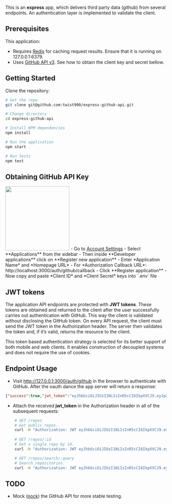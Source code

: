 This is an **express** app, which delivers third party data (github) from several endpoints. 
An authentication layer is implemented to validate the client.

Prerequisites
-------------
This application:
- Requires [Redis](http://redis.io/) for caching request results. Ensure that it is running on 127.0.0.1:6379.
- Uses [GitHub API v3](https://developer.github.com/v3/). See how to obtain the client key and secret bellow.

Getting Started
---------------

Clone the repository:

```bash
# Get the repo
git clone git@github.com:twist900/express-github-api.git

# Change directory
cd express-github-api

# Install NPM dependencies
npm install

# Run the application
npm start

# Run tests
npm test
```

Obtaining GitHub API Key
------------------------

<img src="https://github.global.ssl.fastly.net/images/modules/logos_page/GitHub-Logo.png" width="200">
- Go to <a href="https://github.com/settings/profile" target="_blank">Account Settings</a>
- Select **Applications** from the sidebar
- Then inside **Developer applications** click on **Register new application**
- Enter *Application Name* and *Homepage URL*
- For *Authorization Callback URL*: http://localhost:3000/auth/github/callback
- Click **Register application**
- Now copy and paste *Client ID* and *Client Secret* keys into `.env` file

JWT tokens
----------

The application API endpoints are protected with **JWT tokens**. These tokens are obtained and returned to the client after the user successfully carries out authentication with GitHub. This way the client is validated without disclosing the GitHub token. On every API request, the client must send the JWT token in the Authorization header. The server then validates the token and, if it’s valid, returns the resource to the client. 

This token based authentication strategy is selected for its better support of both mobile and web clients. It enables construction of decoupled systems and does not require the use of cookies.


Endpoint Usage
--------------

- Visit http://127.0.0.1:3000/auth/github in the browser to authenticate with GitHub. After the oauth dance the app server will return a response:

```json
{"success":true,"jwt_token":"eyJhbGciOiJIUzI1NiIsInR5cCI6IkpXVCJ9.eyJpZCI6IjI0Mzc0NzciLCJuYW1lIjoiR2Vvcmd5IFNoYWJ1bmluIiwiYWNjioNzVG9rZW4iOiJjMDBteuyDdiYTA4ZTQyYzE2YzY5MzU5YzkxNTIyMmM3YmE3MGY3YjVmIiwiaWF0IjoxNDc1NDQ0MDMzfQ.xj13SZGVAvgSX1VdTXqcWqxRElQKGVmHUhTYjik5hyg"}
```

-  Attach the received **jwt_token** in the Authorization header in all of the subsequent requests:

```bash	
 	# GET /repos
 	# Get public repos.
 	curl -H "Authorization: JWT eyJhbGciOiJIUzI1NiIsInR5cCI6IkpXVCJ9.eyJpZCI6IjI0Mzc0NzciLCJuYW1lIjoiR2Vvcmd5IFNoYWJ1bmluIiwiYWNjioNzVG9rZW4iOiJjMDBteuyDdiYTA4ZTQyYzE2YzY5MzU5YzkxNTIyMmM3YmE3MGY3YjVmIiwiaWF0IjoxNDc1NDQ0MDMzfQ.xj13SZGVAvgSX1VdTXqcWqxRElQKGVmHUhTYjik5hyg" http://localhost:3000/repos/
	
    # GET /repos/:id
 	# Get a single repo by id.
 	curl -H "Authorization: JWT eyJhbGciOiJIUzI1NiIsInR5cCI6IkpXVCJ9.eyJpZCI6IjI0Mzc0NzciLCJuYW1lIjoiR2Vvcmd5IFNoYWJ1bmluIiwiYWNjioNzVG9rZW4iOiJjMDBteuyDdiYTA4ZTQyYzE2YzY5MzU5YzkxNTIyMmM3YmE3MGY3YjVmIiwiaWF0IjoxNDc1NDQ0MDMzfQ.xj13SZGVAvgSX1VdTXqcWqxRElQKGVmHUhTYjik5hyg" http://localhost:3000/repos/1

 	# GET /repos/search/:query
  	# Search repositories.
	curl -H "Authorization: JWT eyJhbGciOiJIUzI1NiIsInR5cCI6IkpXVCJ9.eyJpZCI6IjI0Mzc0NzciLCJuYW1lIjoiR2Vvcmd5IFNoYWJ1bmluIiwiYWNjZXNzVG9rZW4iOiI4ZTI1ZGE3MDFiNjViYWQzMDBkNGIzZDQ0OGFiZDBiMTU5OWFkYjY3IiwiaWF0IjoxNDc1NDI0NjAzfQ.1Ht1IMUgG3cdJjEONuqFq9nRgQE32zvQjIF-sgtTyPQ" http://localhost:3000/repos/search/awesome
``` 


TODO
----

- Mock ([nock](https://github.com/node-nock/nock)) the GitHub API for more stable testing.